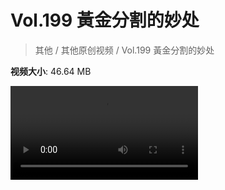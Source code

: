# Vol.199 黃金分割的妙处

> 其他 / 其他原创视频 / Vol.199 黃金分割的妙处

**视频大小**: 46.64 MB

<div class="video"><video src="https://file.hsyhx.top/archive/混乱博物馆/Vol/199.mp4" controls preload>🤔 您的浏览器不支持 video 标签</video></div>